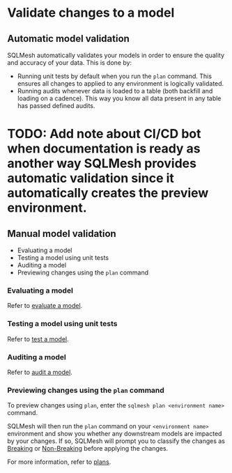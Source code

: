 # Validate changes to a model

## Automatic model validation

SQLMesh automatically validates your models in order to ensure the quality and accuracy of your data. This is done by:
* Running unit tests by default when you run the `plan` command. This ensures all changes to applied to any environment is logically validated.
* Running audits whenever data is loaded to a table (both backfill and loading on a cadence).  This way you know all data present in any table has passed defined audits.

# TODO: Add note about CI/CD bot when documentation is ready as another way SQLMesh provides automatic validation since it automatically creates the preview environment.

## Manual model validation

* Evaluating a model
* Testing a model using unit tests
* Auditing a model
* Previewing changes using the `plan` command

### Evaluating a model

Refer to [evaluate a model](evaluate_model.md).

### Testing a model using unit tests

Refer to [test a model](test_model.md).

### Auditing a model

Refer to [audit a model](audit_model.md).

### Previewing changes using the `plan` command

To preview changes using `plan`, enter the `sqlmesh plan <environment name>` command.

SQLMesh will then run the `plan` command on your `<environment name>` environment and show you whether any downstream models are impacted by your changes. If so, SQLMesh will prompt you to classify the changes as [Breaking](../concepts/plans.md#breaking-change) or [Non-Breaking](../concepts/plans.md#non-breaking-change) before applying the changes.

For more information, refer to [plans](../concepts/plans.md).

